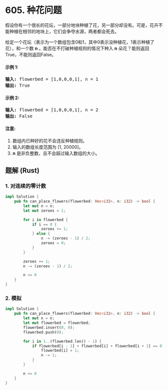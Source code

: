 # 605. 种花问题
假设你有一个很长的花坛，一部分地块种植了花，另一部分却没有。可是，花卉不能种植在相邻的地块上，它们会争夺水源，两者都会死去。

给定一个花坛（表示为一个数组包含0和1，其中0表示没种植花，1表示种植了花），和一个数 **n** 。能否在不打破种植规则的情况下种入 **n** 朵花？能则返回True，不能则返回False。

#### 示例 1:
<pre>
<strong>输入:</strong> flowerbed = [1,0,0,0,1], n = 1
<strong>输出:</strong> True
</pre>

#### 示例 2:
<pre>
<strong>输入:</strong> flowerbed = [1,0,0,0,1], n = 2
<strong>输出:</strong> False
</pre>

#### 注意:
1. 数组内已种好的花不会违反种植规则。
2. 输入的数组长度范围为 [1, 20000]。
3. **n** 是非负整数，且不会超过输入数组的大小。

## 题解 (Rust)

### 1. 对连续的零计数
```Rust
impl Solution {
    pub fn can_place_flowers(flowerbed: Vec<i32>, n: i32) -> bool {
        let mut n = n;
        let mut zeroes = 1;

        for i in flowerbed {
            if i == 0 {
                zeroes += 1;
            } else {
                n -= (zeroes - 1) / 2;
                zeroes = 0;
            }
        }

        zeroes += 1;
        n -= (zeroes - 1) / 2;

        n <= 0
    }
}
```

### 2. 模拟
```Rust
impl Solution {
    pub fn can_place_flowers(flowerbed: Vec<i32>, n: i32) -> bool {
        let mut n = n;
        let mut flowerbed = flowerbed;
        flowerbed.insert(0, 0);
        flowerbed.push(0);

        for i in 1..(flowerbed.len() - 1) {
            if flowerbed[i - 1] + flowerbed[i] + flowerbed[i + 1] == 0 {
                flowerbed[i] = 1;
                n -= 1;
            }
        }

        n <= 0
    }
}
```
